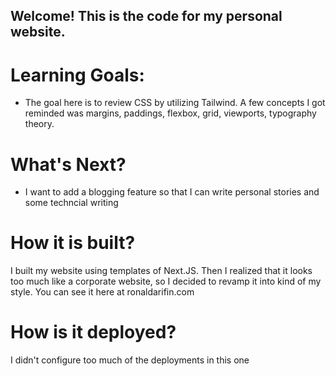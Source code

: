 ## Welcome! This is the code for my personal website.

# Learning Goals:
- The goal here is to review CSS by utilizing Tailwind. A few concepts I got reminded was margins, paddings, flexbox, grid, viewports, typography theory.

# What's Next?
- I want to add a blogging feature so that I can write personal stories and some techncial writing

# How it is built?
I built my website using templates of Next.JS. Then I realized that it looks too much like a corporate website, so I decided to revamp it into kind of my style.
You can see it here at ronaldarifin.com

# How is it deployed?
I didn't configure too much of the deployments in this one
